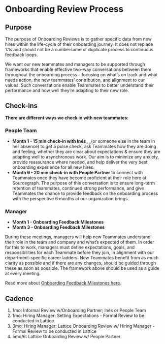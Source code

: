 # Onboarding Review Process

## Purpose

The purpose of Onboarding Reviews is to gather specific data from new hires within the life-cycle of their onboarding journey. It does not replace 1:1s and should not be a cumbersome or duplicate process to continuous feedback loops.

We want our new teammates and managers to be supported through frameworks that enable effective two-way conversations between them throughout the onboarding process - focusing on what’s on track and what needs action, the new teammates’ contribution, and alignment to our values. Such conversations enable Teammates to better understand their performance and how well they’re adapting to their new role.

## Check-ins

**There are different ways we check in with new teammates:**

### People Team

- **Month 1 - 15 min check-in with Inés\_ \_**(or someone else in the team in her absence) to get a pulse check, ask Teammates how they are doing and feeling, whether they are clear about expectations & ensure they are adapting well to asynchronous work. Our aim is to minimize any anxiety, provide reassurance where needed, and help deliver the very best onboarding experience for all new hires.
- **Month 6 - 20 min check-in with People Partner** to connect with Teammates once they have become proficient at their role here at Sourcegraph. The purpose of this conversation is to ensure long-term retention of teammates, continued strong performance, and give Teammates the chance to provide feedback on the onboarding process with the perspective 6 months at our organization brings.

### Manager

- **Month 1 - Onboarding Feedback Milestones**
- **Month 3 - Onboarding Feedback Milestones**

During these meetings, managers will help new Teammates understand their role in the team and company and what’s expected of them. In order for this to work, managers must define expectations, goals, and responsibilities for each Teammate before they join, in alignment with our department-specific career ladders. New Teammates benefit from as much clarity as possible and if there are any changes, should be guided through these as soon as possible. The framework above should be used as a guide at every meeting.

Read more about [Onboarding Feedback Milestones here](onboarding-feedback-milestones.md).

## Cadence

1.  1mo: Informal Review w/Onboarding Partner; Inés or People Team
2.  1mo: Hiring Manager: Setting Expectations - Formal Review to be conducted in Lattice
3.  3mo: Hiring Manager: Lattice Onboarding Review w/ Hiring Manager - Formal Review to be conducted in Lattice
4.  5mo/6: Lattice Onboarding Review w/ People Partner
